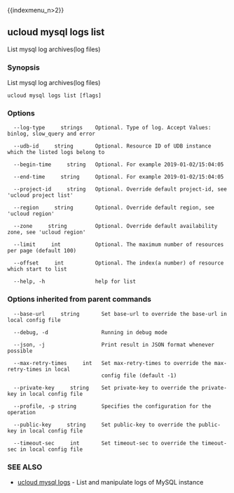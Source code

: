 {{indexmenu_n>2}}

## ucloud mysql logs list

List mysql log archives(log files)

### Synopsis

List mysql log archives(log files)

```
ucloud mysql logs list [flags]
```

### Options

```
  --log-type     strings    Optional. Type of log. Accept Values: binlog, slow_query and error 

  --udb-id     string       Optional. Resource ID of UDB instance which the listed logs belong to 

  --begin-time     string   Optional. For example 2019-01-02/15:04:05 

  --end-time     string     Optional. For example 2019-01-02/15:04:05 

  --project-id     string   Optional. Override default project-id, see 'ucloud project list' 

  --region     string       Optional. Override default region, see 'ucloud region' 

  --zone     string         Optional. Override default availability zone, see 'ucloud region' 

  --limit     int           Optional. The maximum number of resources per page (default 100) 

  --offset     int          Optional. The index(a number) of resource which start to list 

  --help, -h                help for list 

```

### Options inherited from parent commands

```
  --base-url     string       Set base-url to override the base-url in local config file 

  --debug, -d                 Running in debug mode 

  --json, -j                  Print result in JSON format whenever possible 

  --max-retry-times     int   Set max-retry-times to override the max-retry-times in local
                              config file (default -1) 

  --private-key     string    Set private-key to override the private-key in local config file 

  --profile, -p string        Specifies the configuration for the operation 

  --public-key     string     Set public-key to override the public-key in local config file 

  --timeout-sec     int       Set timeout-sec to override the timeout-sec in local config file 

```

### SEE ALSO

* [ucloud mysql logs](software/cli/cmd/ucloud/mysql/logs)	 - List and manipulate logs of MySQL instance

